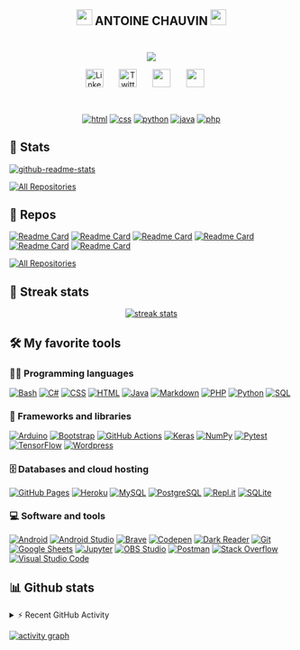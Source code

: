<!-- Header section -->
<h2 align="center">
  <img src="https://media.giphy.com/media/hvRJCLFzcasrR4ia7z/giphy.gif" width="28">
  ANTOINE CHAUVIN
  <img src="https://media.giphy.com/media/hvRJCLFzcasrR4ia7z/giphy.gif" width="28">
  <br/>
  <br/>
</h2>



<!-- Typing SVG by DenverCoder1 - https://github.com/DenverCoder1/readme-typing-svg -->
<p align="center">
  <img src="https://readme-typing-svg.herokuapp.com?color=%234cbcf4&size=22&center=true&vCenter=true&lines=French+Student;Network+and+Telecommunications;Python+Developer;Cybersecurity"></a>
</p>

<!-- Social icons section -->
<p align="center">
  <a href="https://www.linkedin.com/in/antoine-chauvin-82337b212/"><img width="32px" alt="Linkedin" title="Youtube" src="https://svgshare.com/i/b48.svg"/></a>
  &#8287;&#8287;&#8287;&#8287;&#8287;
  <a href="#"><img width="32px" alt="Twitter" title="Twitter" src="https://svgshare.com/i/b3o.svg"/></a>
  &#8287;&#8287;&#8287;&#8287;&#8287;
  <a href="#" alt="Discord"><img width="32px" src="https://svgshare.com/i/b3w.svg"/></a>
  &#8287;&#8287;&#8287;&#8287;&#8287;
  <a href="https://www.instagram.com/antoinechauvn/" alt="Instagram"><img width="32px" src="https://svgshare.com/i/b3v.svg"/></a>
  &#8287;&#8287;&#8287;&#8287;&#8287;
</p>

<br/>

<!-- Social badges section -->
<p align="center">
  <a href="#">
    <img alt="html" title="html logo" src="https://svgshare.com/i/b3e.svg"/></a> 
  <a href="#">
    <img alt="css" title="css logo" src="https://svgshare.com/i/b4H.svg"/></a> 
  <a href="#">
    <img alt="python" title="python logo" src="https://svgshare.com/i/b2P.svg"/></a>
  <a href="#">
    <img alt="java" title="java logo" src="https://svgshare.com/i/b4J.svg"/></a>
  <a href="#">
    <img alt="php" title="php logo" src="https://svgshare.com/i/b4K.svg"/></a>
</p>

## 📘 Stats

<!-- Repo info cards - https://github.com/anuraghazra/github-readme-stats -->
<!-- Small repo cards (fork) - https://github.com/DenverCoder1/github-readme-stats -->
<p align="left">
    <a href="https://github.com/anuraghazra/github-readme-stats"><img src="https://github-readme-stats.vercel.app/api?username=antoinechauvn&show_icons=true&theme=prussian&hide_border=true" alt="github-readme-stats"></a>
</p>

<p align="left">
  <a href="https://github.com/DenverCoder1?tab=repositories&sort=stargazers"><img alt="All Repositories" title="All Repositories" src="https://custom-icon-badges.herokuapp.com/badge/-All%20Repos-2962FF?style=for-the-badge&logoColor=white&logo=repo"/></a>
</p>

## 📘 Repos

<!-- Repo info cards - https://github.com/anuraghazra/github-readme-stats -->
<!-- Small repo cards (fork) - https://github.com/DenverCoder1/github-readme-stats -->
<p align="left">
  
[![Readme Card](https://github-readme-stats.vercel.app/api/pin/?username=antoinechauvn&repo=arp-spoofing&theme=prussian&hide_border=true)](https://github.com/antoinechauvn/arp-spoofing)
[![Readme Card](https://github-readme-stats.vercel.app/api/pin/?username=antoinechauvn&repo=pep-8&theme=prussian&hide_border=true)](https://github.com/antoinechauvn/pep-8)
[![Readme Card](https://github-readme-stats.vercel.app/api/pin/?username=antoinechauvn&repo=mitm-attack&theme=prussian&hide_border=true)](https://github.com/antoinechauvn/mitm-attack)
[![Readme Card](https://github-readme-stats.vercel.app/api/pin/?username=antoinechauvn&repo=arp-gratuitous&theme=prussian&hide_border=true)](https://github.com/antoinechauvn/mitm-attack)
[![Readme Card](https://github-readme-stats.vercel.app/api/pin/?username=antoinechauvn&repo=IEEE-802.11&theme=prussian&hide_border=true)](https://github.com/antoinechauvn/IEEE-802.11)
[![Readme Card](https://github-readme-stats.vercel.app/api/pin/?username=antoinechauvn&repo=pypi-maliciouspackage-review&theme=prussian&hide_border=true)](https://github.com/antoinechauvn/pypi-maliciouspackage-review)
  
</p>

<p align="left">
  <a href="#"><img alt="All Repositories" title="All Repositories" src="https://custom-icon-badges.herokuapp.com/badge/-All%20Forks-2962FF?style=for-the-badge&logoColor=white&logo=fork"/></a>
</p>

## 🌊 Streak stats

<!-- GitHub Readme Streak Stats - https://github.com/DenverCoder1/github-readme-streak-stats -->
<p align="center">
  <a href="https://github.com/DenverCoder1/github-readme-streak-stats">
    <img title="Readme Streak Stats" alt="streak stats" src="https://github-readme-streak-stats.herokuapp.com?user=antoinechauvn&theme=prussian&hide_border=true"/>
  </a>
</p>

<!-- Some badges are from https://github.com/Ileriayo/markdown-badges -->

## 🛠️ My favorite tools

### 👨‍💻 Programming languages

<p>
    <a href="#"><img alt="Bash" src="https://img.shields.io/badge/Bash-121011.svg?logo=gnu-bash&logoColor=white"></a>
    <a href="#"><img alt="C#" src="https://custom-icon-badges.herokuapp.com/badge/C%23-68217A.svg?logo=cs2&logoColor=white"></a>
    <a href="#"><img alt="CSS" src="https://img.shields.io/badge/CSS-1572B6.svg?logo=css3&logoColor=white"></a>
    <a href="#"><img alt="HTML" src="https://img.shields.io/badge/HTML-E34F26.svg?logo=html5&logoColor=white"></a>
    <a href="#"><img alt="Java" src="https://img.shields.io/badge/Java-007396.svg?logo=java&logoColor=white"></a>
    <a href="#"><img alt="Markdown" src="https://img.shields.io/badge/Markdown-000000.svg?logo=markdown&logoColor=white"></a>
    <a href="#"><img alt="PHP" src="https://img.shields.io/badge/PHP-777BB4.svg?logo=php&logoColor=white"></a>
    <a href="#"><img alt="Python" src="https://img.shields.io/badge/Python-14354C.svg?logo=python&logoColor=white"></a>
    <a href="#"><img alt="SQL" src="https://custom-icon-badges.herokuapp.com/badge/SQL-025E8C.svg?logo=database&logoColor=white"></a>
</p>

### 🧰 Frameworks and libraries

<p>
    <a href="#"><img alt="Arduino" src="https://img.shields.io/badge/-Arduino-00979D?logo=Arduino&logoColor=white"></a>
    <a href="#"><img alt="Bootstrap" src="https://img.shields.io/badge/Bootstrap-7952B3.svg?logo=bootstrap&logoColor=white"></a>
    <a href="#"><img alt="GitHub Actions" src="https://img.shields.io/badge/GitHub%20Actions-2671E5.svg?logo=github%20actions&logoColor=white"></a>
    <a href="#"><img alt="Keras" src="https://img.shields.io/badge/Keras-D00000.svg?logo=Keras&logoColor=white"></a>
    <a href="#"><img alt="NumPy" src="https://img.shields.io/badge/Numpy-013243.svg?logo=numpy&logoColor=white"></a>
    <a href="#"><img alt="Pytest" src="https://img.shields.io/badge/Pytest-0A9EDC.svg?logo=pytest&logoColor=white"></a>
    <a href="#"><img alt="TensorFlow" src="https://img.shields.io/badge/TensorFlow-FF6F00.svg?logo=TensorFlow&logoColor=white"></a>
    <a href="#"><img alt="Wordpress" src="https://img.shields.io/badge/Wordpress-21759B?logo=wordpress&logoColor=white"></a>
</p>

### 🗄️ Databases and cloud hosting

<p>
    <a href="#"><img alt="GitHub Pages" src="https://img.shields.io/badge/GitHub%20Pages-327FC7.svg?logo=github&logoColor=white"></a>
    <a href="#"><img alt="Heroku" src="https://img.shields.io/badge/Heroku-430098.svg?logo=heroku&logoColor=white"></a>
    <a href="#"><img alt="MySQL" src="https://img.shields.io/badge/MySQL-00f.svg?logo=mysql&logoColor=white"></a>
    <a href="#"><img alt="PostgreSQL" src ="https://img.shields.io/badge/PostgreSQL-316192.svg?logo=postgresql&logoColor=white"></a>
    <a href="#"><img alt="Repl.it" src="https://img.shields.io/badge/Repl.it-0D101E.svg?logo=Replit&logoColor=white"></a>
    <a href="#"><img alt="SQLite" src ="https://img.shields.io/badge/SQLite-07405e.svg?logo=sqlite&logoColor=white"></a>
</p>

### 💻 Software and tools

<p>
    <a href="#"><img alt="Android" src="https://img.shields.io/badge/Android-3DDC84?logo=android&logoColor=white"></a>
    <a href="#"><img alt="Android Studio" src="https://img.shields.io/badge/Android%20Studio-008678.svg?logo=android-studio&logoColor=white"></a>
    <a href="#"><img alt="Brave" src="https://img.shields.io/badge/-Brave-FB542B?logo=brave&logoColor=white"></a>
    <a href="#"><img alt="Codepen" src="https://img.shields.io/badge/Codepen-000000.svg?logo=codepen&logoColor=white"></a>
    <a href="#"><img alt="Dark Reader" src="https://img.shields.io/badge/-Dark%20Reader-141E24?logo=dark-reader&logoColor=white"></a>
    <a href="#"><img alt="Git" src="https://img.shields.io/badge/Git-F05033.svg?logo=git&logoColor=white"></a>
    <a href="#"><img alt="Google Sheets" src="https://img.shields.io/badge/Google%20Sheets-34A853.svg?logo=google%20sheets&logoColor=white"></a>
    <a href="#"><img alt="Jupyter" src="https://img.shields.io/badge/Jupyter-F37626.svg?logo=Jupyter&logoColor=white"></a>
    <a href="#"><img alt="OBS Studio" src="https://img.shields.io/badge/-OBS%20Studio-302E31?logo=obs-studio&logoColor=white"></a>
    <a href="#"><img alt="Postman" src="https://img.shields.io/badge/Postman-FF6C37?logo=postman&logoColor=white"></a>
    <a href="#"><img alt="Stack Overflow" src="https://img.shields.io/badge/-Stack%20Overflow-FE7A16?logo=stack-overflow&logoColor=white"></a>
    <a href="#"><img alt="Visual Studio Code" src="https://img.shields.io/badge/Visual%20Studio%20Code-0078d7.svg?logo=visual-studio-code&logoColor=white"></a>
</p>

## 📊 Github stats


<!-- https://github.com/jamesgeorge007/github-activity-readme -->
<details>
  <summary>⚡ Recent GitHub Activity</summary>
  <br/>

<!--START_SECTION:activity-->
1.
2.
3.
4.
5.
<!--END_SECTION:activity-->
</details>

<!-- https://github.com/ashutosh00710/github-readme-activity-graph -->
<a href="#"><img alt="activity graph" src="https://activity-graph.herokuapp.com/graph?username=antoinechauvn&bg_color=172f45&color=399fff&line=a3c2e1&point=FFFFFF&hide_border=true" /></a>
